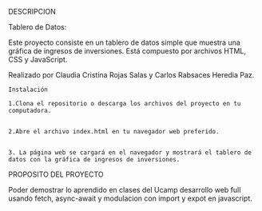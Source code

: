 DESCRIPCION

Tablero de Datos:

Este proyecto consiste en un tablero de datos simple que muestra una gráfica de ingresos de inversiones. Está compuesto por archivos HTML, CSS y JavaScript.

  

Realizado por Claudia Cristina Rojas Salas y Carlos Rabsaces Heredia Paz.

  

    Instalación

    1.Clona el repositorio o descarga los archivos del proyecto en tu computadora.

  
    2.Abre el archivo index.html en tu navegador web preferido.


    3. La página web se cargará en el navegador y mostrará el tablero de datos con la gráfica de ingresos de inversiones.

  

PROPOSITO DEL PROYECTO

Poder demostrar lo aprendido en clases del Ucamp desarrollo web full usando fetch, async-await y modulacion con import y expot en javascript.
